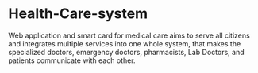 # Health-Care-system
Web application and smart card for medical care aims to serve all citizens and integrates multiple services into one whole system, that makes the specialized doctors, emergency doctors, pharmacists, Lab Doctors, and patients communicate with each other.

